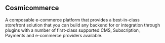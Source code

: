 ## Cosmicommerce

A composable e-commerce platform that provides a best-in-class storefront solution that you can build any backend for or integration through plugins with a number of first-class supported CMS, Subscription, Payments and e-commerce providers available.
